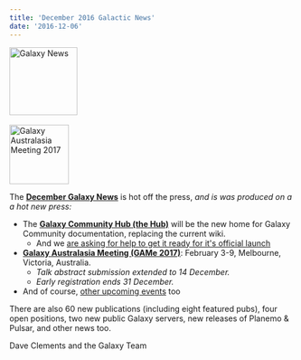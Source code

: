 ```yaml
---
title: 'December 2016 Galactic News'
date: '2016-12-06'
---
```

<div class='right'>
<div class='right'><a href='/src/galaxy-updates/2016-12/index.md'><img src="/src/images/galaxy-logos/GalaxyNews.png" alt="Galaxy News" width=120 /></a></div><br />
<a href='/src/galaxy-updates/2016-12/index.md#galaxy-australasia-meeting-game-2017-registration--abstract-submission-are-open'><img src="/src/images/logos/GAMeLogo200.png" alt="Galaxy Australasia Meeting 2017" width="105" /></a><br />
</div>

The **[December Galaxy News](/src/galaxy-updates/2016-12/index.md)** is hot off the press, *and is was produced on a a hot new press:*

* The **[Galaxy Community Hub (the Hub)](/src/galaxy-updates/2016-12/index.md#galaxy-community-hub-the-hub)** will be the new home for Galaxy Community documentation, replacing the current wiki.
   * And we [are asking for help to get it ready for it's official launch](/src/galaxy-updates/2016-12/index.md#the-community-hub-contribution-convergence-chcc-thursday-december-8)
* **[Galaxy Australasia Meeting (GAMe 2017)](/src/galaxy-updates/2016-12/index.md#galaxy-australasia-meeting-game-2017)**: February 3-9, Melbourne, Victoria, Australia. 
  * *Talk abstract submission extended to 14 December.*
  * *Early registration ends 31 December.* 
* And of course, [other upcoming events](/src/galaxy-updates/2016-12/index.md#all-upcoming-events) too

There are also 60 new publications (including eight featured pubs), four open positions, two new public Galaxy servers, new releases of Planemo & Pulsar, and other news too.

Dave Clements and the Galaxy Team
